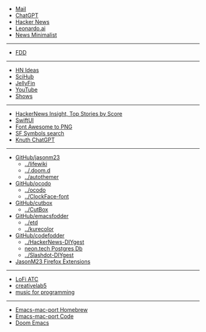 - [Mail](https://mail.google.com/mail/u/0/#inbox)
- [ChatGPT](https://chat.openai.com/)
- [Hacker News](https://news.ycombinator.com/)
- [Leonardo.ai](https://app.leonardo.ai/ai-generations)
- [News Minimalist](https://www.newsminimalist.com/)
- - -
- [FDD](http://www.featuredrivendevelopment.com/)
- - - 
- [HN Ideas](https://hn-ideas.tjcx.me/)
- [SciHub](https://www.sci-hub.se/)
- [JellyFin](http://192.168.1.100:8096/web/index.html#!/home.html)
- [YouTube](https://youtube.com)
- [Shows](https://showrss.info/timeline)
- - - 
- [HackerNews Insight, Top Stories by Score](https://hackernews-insight.vercel.app/story-list-by-score)
- [SwiftUI](https://developer.apple.com/documentation/swiftui/)
- [Font Awesome to PNG](https://fa2png.app/)
- [SF Symbols search](https://sfsymbols.com/)
- [Knuth ChatGPT](pages/knuth-chatgpt.html)
- - -
- [GitHub/jasonm23](https://github.com/jasonm23)
    - [../lifewiki](https://github.com/jasonm23/lifewiki)
    - [../.doom.d](https://github.com/jasonm23/.doom.d)
    - [../autothemer](https://github.com/jasonm23/autothemer)
- [GitHub/ocodo](https://github.com/ocodo)
    - [../ocodo](https://github.com/ocodo/ocodo)
    - [../ClockFace-font](https://github.com/ocodo/clockFace-font)
- [GitHub/cutbox](https://github.com/cutbox)
    - [../CutBox](https://github.com/cutbox/CutBox)
- [GitHub/emacsfodder](https://github.com/emacsfodder)
    - [../etd](https://github.com/emacsfodder/etd)
    - [../kurecolor](https://github.com/emacsfodder/kurecolor)
- [GitHub/codefodder](https://github.com/codefodder)
    - [../HackerNews-DIYgest](https://github.com/codefodder/HackerNews-DIYgest)
    - [neon.tech Postgres Db](https://neon.tech)
    - [../Slashdot-DIYgest](https://github.com/codefodder/Slashdot-DIYgest)
- [JasonM23 Firefox Extensions](https://addons.mozilla.org/en-GB/developers/addons)
- - -
- [LoFi ATC](https://www.lofiatc.com/)
- [creativelab5](https://creativelab5.com/)
- [music for programming](https://musicforprogramming.net/latest/)
- - -
- [Emacs-mac-port Homebrew](https://github.com/railwaycat/homebrew-emacsmacport)
- [Emacs-mac-port Code](https://bitbucket.org/mituharu/emacs-mac/overview)
- [Doom Emacs](https://github.com/doomemacs/)


